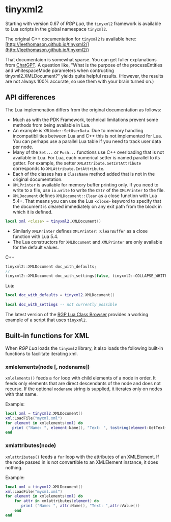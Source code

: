 # tinyxml2

Starting with version 0.67 of _RGP Lua_, the `tinyxml2` framework is available to Lua scripts in the global namespace `tinyxml2`.

The original C++ documentation for `tinyxml2` is available here:  
[http://leethomason.github.io/tinyxml2/](http://leethomason.github.io/tinyxml2/)

That documentaion is somewhat sparse. You can get fuller explanations from [ChatGPT](https://chat.openai.com/). A question like, "What is the purpose of the processEntities and whitespaceMode parameters when contructing tinyxml2.XMLDocument?" yields quite helpful results. (However, the results are not always 100% accurate, so use them with your brain turned on.)

## API differences

The Lua implemenation differs from the original documentation as follows:

- Much as with the PDK Framework, technical limitations prevent some methods from being available in Lua.
- An example is `XMLNode::SetUserData`. Due to memory handling incompatibilities between Lua and C++ this is not implemented for Lua. You can perhaps use a parallel Lua table if you need to track user data per node.
- Many of the `Set...` or `Push...` functions use C++ overloading that is not available in Lua. For Lua, each numerical setter is named parallel to its getter. For example, the setter `XMLAttribute.SetIntAttribute` corresponds to `XMLAttribute.IntAttribute`.
- Each of the classes has a `ClassName` method added that is not in the original documentation.
- `XMLPrinter` is available for memory buffer printing only. If you need to write to a file, use `io.write` to write the `CStr` of the `XMLPrinter` to the file.
- `XMLDocument` defines `XMLDocument::Clear` as a close function with Lua 5.4+. That means you can use the Lua `<close>` keyword to specify that the document is cleared immediately on any exit path from the block in which it is defined.

```lua
local xml <close> = tinyxml2.XMLDocument()
```

- Similarly `XMLPrinter` defines `XMLPrinter::ClearBuffer` as a close function with Lua 5.4.
- The Lua constructors for `XMLDocument` and `XMLPrinter` are only available for the default values. 

C++

```c++
tinyxml2::XMLDocument doc_with_defaults;
//
tinyxml2::XMLDocument doc_with_settings(false, tinyxml2::COLLAPSE_WHITESPACE);
```

Lua:

```lua
local doc_with_defaults = tinyxml2.XMLDocument()
--
local doc_with_settings -- not currently possible
```

The latest version of the [RGP Lua Class Browser](https://github.com/finale-lua/rgplua-class-browser) provides a working example of a script that uses `tinyxml2`.

## Built-in functions for XML

When _RGP Lua_ loads the `tinyxml2` library, it also loads the following built-in functions to facilitate iterating xml.

### xmlelements(node [, nodename])

`xmlelements()` feeds a `for` loop with child elements of a node in order. It feeds only elements that are direct descendants of the node and does not recurse. If the optional `nodename` string is supplied, it iterates only on nodes with that name.

Example:

```lua
local xml = tinyxml2.XMLDocument()
xml:LoadFile("myxml.xml")
for element in xmlelements(xml) do
   print ("Name: ", element:Name(), "Text: ", tostring(element:GetText()))
end
```

### xmlattributes(node)

`xmlattributes()` feeds a `for` loop with the attributes of an XMLElement. If the node passed in is not convertible to an XMLElement instance, it does nothing.

Example:

```lua
local xml = tinyxml2.XMLDocument()
xml:LoadFile("myxml.xml")
for element in xmlelements(xml) do
	for attr in xmlattributes(element) do
	   print ("Name: ", attr:Name(), "Text: ",attr:Value())
	end
end
```

